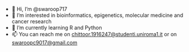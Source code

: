 - 👋 Hi, I’m @swaroop717
- 👀 I’m interested in bioinformatics, epigenetics, molecular medicine and cancer research
- 🌱 I’m currently learning R and Python
- 📫 You can reach me on chittoor.1916247@studenti.uniroma1.it or on swaroopc9017@gmail.com
